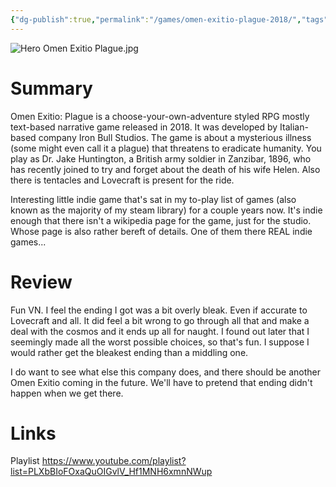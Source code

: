 ```yaml
---
{"dg-publish":true,"permalink":"/games/omen-exitio-plague-2018/","tags":["LP","games"],"created":"2023-12-08","updated":"2024-10-29"}
---
```



![Hero Omen Exitio Plague.jpg](/img/user/Attachments/Hero%20Omen%20Exitio%20Plague.jpg)

# Summary

Omen Exitio: Plague is a choose-your-own-adventure styled RPG mostly text-based narrative game released in 2018. It was developed by Italian-based company Iron Bull Studios. The game is about a mysterious illness (some might even call it a plague) that threatens to eradicate humanity. You play as Dr. Jake Huntington, a British army soldier in Zanzibar, 1896, who has recently joined to try and forget about the death of his wife Helen. Also there is tentacles and Lovecraft is present for the ride.

Interesting little indie game that's sat in my to-play list of games (also known as the majority of my steam library) for a couple years now. It's indie enough that there isn't a wikipedia page for the game, just for the studio. Whose page is also rather bereft of details. One of them there REAL indie games...

# Review

Fun VN. I feel the ending I got was a bit overly bleak. Even if accurate to Lovecraft and all. It did feel a bit wrong to go through all that and make a deal with the cosmos and it ends up all for naught. I found out later that I seemingly made all the worst possible choices, so that's fun. I suppose I would rather get the bleakest ending than a middling one.

I do want to see what else this company does, and there should be another Omen Exitio coming in the future. We'll have to pretend that ending didn't happen when we get there.

# Links

Playlist https://www.youtube.com/playlist?list=PLXbBIoFOxaQuOIGvlV_Hf1MNH6xmnNWup
